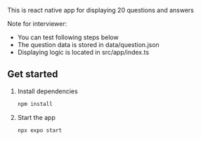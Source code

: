 This is react native app for displaying 20 questions and answers

Note for interviewer:
- You can test following steps below
- The question data is stored in data/question.json
- Displaying logic is located in src/app/index.ts

## Get started

1. Install dependencies

   ```bash
   npm install
   ```

2. Start the app

   ```bash
   npx expo start
   ```

